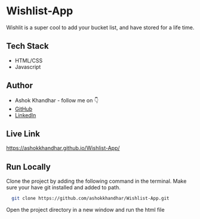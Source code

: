 # Wishlist-App

Wishlit is a super cool to add your bucket list, and have stored for a life time.


## Tech Stack

- HTML/CSS
- Javascript


## Author

-   Ashok Khandhar - follow me on 👇
-   [GitHub](https://www.github.com/ashokkhandhar)
-   [LinkedIn](https://www.linkedin.com/in/ashokkhandhar/)

## Live Link

https://ashokkhandhar.github.io/Wishlist-App/


## Run Locally

Clone the project by adding the following command in the terminal.
Make sure your have git installed and added to path.

```bash
  git clone https://github.com/ashokkhandhar/Wishlist-App.git
```

Open the project directory in a new window and run the html file